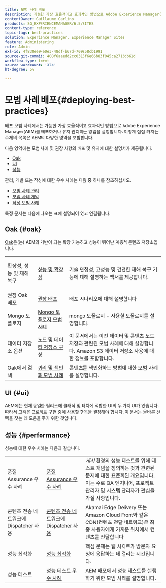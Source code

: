 ```yaml
---
title: 모범 사례 배포
description: 가능한 가장 효율적이고 효과적인 방법으로 Adobe Experience Manager(AEM)를 배포하고 유지 관리하는 방법을 알아봅니다.
contentOwner: Guillaume Carlino
products: SG_EXPERIENCEMANAGER/6.5/SITES
content-type: reference
topic-tags: best-practices
solution: Experience Manager, Experience Manager Sites
feature: Administering
role: Admin
exl-id: 4f830ee9-e0e3-48df-b67d-709258cb1991
source-git-commit: 408f6aaedd2cc0315f6e66b83f045ca2716db61d
workflow-type: tm+mt
source-wordcount: '374'
ht-degree: 5%

---
```


# 모범 사례 배포{#deploying-best-practices}

배포 모범 사례에서는 가능한 가장 효율적이고 효과적인 방법으로 Adobe Experience Manager(AEM)를 배포하거나 유지 관리하는 방법을 설명합니다. 이렇게 점점 커지는 주제의 목록은 AEM의 다양한 영역을 포함합니다.

다음 영역에는 모범 사례 및 권장 사항의 배포 및 유지에 대한 설명서가 제공됩니다.

* [Oak](#oak)
* [UI](#ui)
* [성능](#performance)

관리, 개발 또는 작성에 대한 우수 사례는 다음 중 하나를 참조하십시오.

* [모범 사례 관리](/help/sites-administering/administer-best-practices.md)
* [모범 사례 개발](/help/sites-developing/best-practices.md)
* [작성 모범 사례](/help/sites-authoring/best-practices.md)

특정 문서는 다음에 나오는 표에 설명되어 있고 연결됩니다.

## Oak {#oak}

[Oak](/help/sites-deploying/platform.md)은(는) AEM의 기반이 되는 확장 가능하고 성능이 뛰어난 계층적 콘텐츠 저장소입니다.

<table>
 <tbody>
  <tr>
   <td><p>확장성, 성능 및 재해 복구</p> </td>
   <td><a href="/help/sites-deploying/performance.md">성능 및 확장성</a></td>
   <td>기술 민첩성, 고성능 및 건전한 재해 복구 기능에 대해 설명하는 백서를 제공합니다.</td>
  </tr>
  <tr>
   <td>권장 Oak 배포</td>
   <td><a href="/help/sites-deploying/recommended-deploys.md">권장 배포</a></td>
   <td>배포 시나리오에 대해 설명합니다</td>
  </tr>
  <tr>
   <td>Mongo 토폴로지</td>
   <td><a href="/help/sites-deploying/recommended-deploys.md">Mongo 토폴로지 모범 사례</a></td>
   <td>mongo 토폴로지 - 사용할 토폴로지를 설명합니다.</td>
  </tr>
  <tr>
   <td>데이터 저장소 옵션</td>
   <td><a href="/help/sites-deploying/data-store-config.md">노드 및 데이터 저장소 구성</a></td>
   <td>이 문서에서는 이진 데이터 및 콘텐츠 노드 저장과 관련된 모범 사례에 대해 설명합니다. Amazon S3 데이터 저장소 사용에 대한 정보를 포함합니다.</td>
  </tr>
  <tr>
   <td>Oak에서 검색</td>
   <td><a href="/help/sites-deploying/best-practices-for-queries-and-indexing.md">쿼리 및 색인화 모범 사례</a><br /> </td>
   <td>콘텐츠를 색인화하는 방법에 대한 모범 사례를 설명합니다.</td>
  </tr>
 </tbody>
</table>

## UI {#ui}

AEM에는 현재 동일한 릴리스에 클래식 및 터치에 적합한 UI의 두 가지 UI가 있습니다. 따라서 고객은 프로젝트 구현 중에 사용할 항목을 결정해야 합니다. 이 문서는 올바른 선택을 찾는 데 도움을 주기 위한 것입니다.

## 성능 {#performance}

성능에 대한 우수 사례는 다음과 같습니다.

<table>
 <tbody>
  <tr>
   <td>품질 Assurance 우수 사례</td>
   <td><a href="/help/sites-deploying/configuring-performance.md#best-practices-for-quality-assurance">품질 Assurance 우수 사례</a></td>
   <td><em>게시</em> 환경의 성능 테스트를 위해 테스트 개념을 정의하는 것과 관련된 문제에 대한 표준화된 개요입니다. 이는 주로 QA 엔지니어, 프로젝트 관리자 및 시스템 관리자가 관심을 가질 사항입니다.</td>
  </tr>
  <tr>
   <td>콘텐츠 전송 네트워크에 Dispatcher 사용</td>
   <td><a href="https://experienceleague.adobe.com/docs/experience-manager-dispatcher/using/dispatcher.html#using-dispatcher-with-a-cdn">콘텐츠 전송 네트워크에 Dispatcher 사용</a></td>
   <td>Akamai Edge Delivery 또는 Amazon Cloud Front와 같은 CDN(컨텐츠 전달 네트워크)은 최종 사용자에게 가까운 위치에서 컨텐츠를 전달합니다.</td>
  </tr>
  <tr>
   <td>성능 최적화</td>
   <td><a href="/help/sites-deploying/configuring-performance.md">성능 최적화</a></td>
   <td>핵심 문제는 웹 사이트가 방문자 요청에 응답하는 데 걸리는 시간입니다.</td>
  </tr>
  <tr>
   <td>성능 테스트</td>
   <td><a href="/help/sites-deploying/best-practices-for-performance-testing.md">성능 테스트 우수 사례</a></td>
   <td>AEM 배포에서 성능 테스트를 실행하기 위한 모범 사례를 설명합니다.<br /> </td>
  </tr>
 </tbody>
</table>
